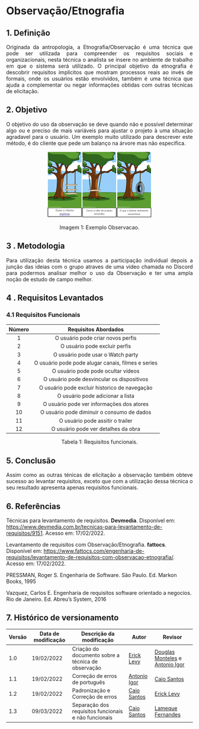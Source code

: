 # Observação/Etnografia

## 1. Definição

<p align="justify">
Originada da antropologia, a Etnografia/Observação é uma técnica que pode ser utilizada para compreender os requisitos sociais e organizacionais, nesta técnica o analista se insere no ambiente de trabalho em que o sistema será utilizado. O principal objetivo da etnografia é descobrir requisitos implícitos que mostram processos reais ao invés de formais, onde os usuários estão envolvidos, também é uma técnica que ajuda a complementar ou negar informações obtidas com outras técnicas de elicitação.
</p>


## 2. Objetivo

<p align="justify">
O objetivo do uso da observação se deve quando não e possível determinar algo ou e preciso de mais variáveis para ajustar o projeto à uma situação agradavel para o usuário.
Um exemplo muito utilizado para descrever este método, é do cliente que pede um balanço na árvore mas não especifica.
</p>

<center>

![exemplo](../../assets/img/exemplo-observacao.png)

<figcaption>Imagem 1: Exemplo Observacao.</figcaption>

</center>

## 3 . Metodologia

<p align="justify">
Para utilização desta técnica usamos a participação individual depois a junção das ideias com o grupo atraves de uma video chamada no Discord para podermos analisar melhor o uso da Observação e ter uma ampla noção de estudo de campo melhor.
</p>


## 4 . Requisitos Levantados

### 4.1 Requisitos Funcionais

| Número | Requisitos Abordados                                      |
| :------: | :--------------------------------------------------: |
| 1   | O usuário pode criar novos perfis|
| 2   | O usuário pode excluir perfis|
| 3   | O usuário pode usar o Watch party|
| 4   | O usuário pode pode alugar canais, filmes e series|
| 5   | O usuário pode pode ocultar vídeos|
| 6   | O usuário pode desvincular os dispositivos|
| 7   | O usuário pode excluir historico de navegação|
| 8   | O usuário pode adicionar a lista |
| 9   | O usuário pode ver informações dos atores |
| 10  | O usuário pode diminuir o consumo de dados|
| 11  | O usuário pode assitir o trailer |
| 12  | O usuário pode ver detalhes da obra |

<center>
Tabela 1: Requisitos funcionais.
</center>

## 5. Conclusão
<p align="justify">
Assim como as outras ténicas de elicitação a observação também obteve sucesso ao levantar requisitos, exceto que com a utilização dessa técnica o seu resultado apresenta apenas requisitos funcionais.
</p>


## 6. Referências

Técnicas para levantamento de requisitos. **Devmedia**. Disponível em: <https://www.devmedia.com.br/tecnicas-para-levantamento-de-requisitos/9151>. Acesso em: 17/02/2022.

Levantamento de requisitos com Observação/Etnografia. **fattocs**. Disponível em: <https://www.fattocs.com/engenharia-de-requisitos/levantamento-de-requisitos-com-observacao-etnografia/>. Acesso em: 17/02/2022.

PRESSMAN, Roger S. Engenharia de Software. São Paulo. Ed. Markon Books, 1995

Vazquez, Carlos E. Engenharia de requisitos software orientado a negocios. Rio de Janeiro. Ed. Abreu’s System, 2016

## 7. Histórico de versionamento

|Versão|Data de modificação|Descrição da modificação|Autor| Revisor|
|-|-|-|-|-|
|1.0|19/02/2022|Criação do documento sobre a técnica de observação|[Erick Levy](https://github.com/ericklevy)|[Douglas Monteles](https://github.com/douglasmonteles) e [Antonio Igor](https://github.com/antonioigorcarvalho)|
|1.1|19/02/2022|Correção de erros de português|[Antonio Igor](https://github.com/antonioigorcarvalho)|  [Caio Santos](https://github.com/caiobsantos)|
|1.2|19/02/2022|Padronização e Correção de erros|[Caio Santos](https://github.com/caiobsantos)| [Erick Levy](https://github.com/ericklevy)|
|1.3|09/03/2022|Separação dos requisitos funcionais e não funcionais|[Caio Santos](https://github.com/caiobsantos)|[Lameque Fernandes](https://github.com/lamequefernandes)|